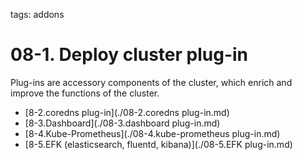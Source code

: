 tags: addons

# 08-1. Deploy cluster plug-in

Plug-ins are accessory components of the cluster, which enrich and improve the functions of the cluster.

+ [8-2.coredns plug-in](./08-2.coredns plug-in.md)
+ [8-3.Dashboard](./08-3.dashboard plug-in.md)
+ [8-4.Kube-Prometheus](./08-4.kube-prometheus plug-in.md)
+ [8-5.EFK (elasticsearch, fluentd, kibana)](./08-5.EFK plug-in.md)